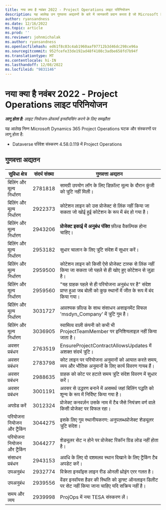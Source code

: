 ```yaml
---
title: नया क्या है नवंबर 2022 - Project Operations लाइट परिनियोजन
description: यह आलेख उन गुणवत्ता अद्यतनों के बारे में जानकारी प्रदान करता है जो Microsoft Dynamics 365 Project Operations लाइट परिनियोजन के नवंबर 2022 रिलीज़ में उपलब्ध हैं।
author: ryansandness
ms.date: 12/16/2022
ms.topic: article
ms.prod: ''
ms.reviewer: johnmichalak
ms.author: ryansandness
ms.openlocfilehash: ed61f8c03c4ab1960aaf97712b3d46dc298ce96a
ms.sourcegitcommit: 952fcefe33de192ad48f4108c3adbe658fd7b94f
ms.translationtype: MT
ms.contentlocale: hi-IN
ms.lasthandoff: 12/08/2022
ms.locfileid: "9831146"
---
```

# <a name="whats-new-november-2022---project-operations-lite-deployment"></a>नया क्या है नवंबर 2022 - Project Operations लाइट परिनियोजन

_**लागू होता है:** लाइट नियोजन-प्रोफार्मा इनवॉयसिंग करने के लिए समझौता_

यह आलेख निम्न Microsoft Dynamics 365 Project Operations घटक और संस्करणों पर लागू होता है:

- Dataverse परिवेश संस्करण 4.58.0.119 में Project Operations


## <a name="quality-updates"></a>गुणवत्ता अद्यतन

| सुविधा क्षेत्र | संदर्भ संख्या | गुणवत्ता अद्यतन |
| --- | --- | --- |
| बिलिंग और मूल्य निर्धारण | 2781818 | सामग्री उपयोग लॉग के लिए डिफ़ॉल्ट मूल्य के दौरान कुंजी को त्रुटि नहीं मिली। |
| बिलिंग और मूल्य निर्धारण | 2922373 | कोटेशन लाइन को उस प्रोजेक्ट से लिंक नहीं किया जा सकता जो खोई हुई कोटेशन के रूप में बंद हो गया है। |
| बिलिंग और मूल्य निर्धारण | 2943206 | **प्रोजेक्ट इकाई में अनुबंध पंक्ति** फ़ील्ड वैकल्पिक होना चाहिए। |
| बिलिंग और मूल्य निर्धारण | 2953182 | सुधार चालान के लिए त्रुटि संदेश में सुधार करें।|
| बिलिंग और मूल्य निर्धारण | 2959500 | कोटेशन लाइन को किसी ऐसे प्रोजेक्ट टास्क से लिंक नहीं किया जा सकता जो पहले से ही खोए हुए कोटेशन से जुड़ा है।|
| बिलिंग और मूल्य निर्धारण | 2959560 | "यह ग्राहक पहले से ही परियोजना अनुबंध पर है" संदेश प्राप्त हुआ जब बोली को कुछ स्थानों में जीत के रूप में बंद किया गया। |
| बिलिंग और मूल्य निर्धारण | 3031727 | आवश्यक फ़ील्ड के साथ संसाधन असाइनमेंट विफल 'msdyn_Company' में त्रुटि गुम है। |
| बिलिंग और मूल्य निर्धारण | 3036905 | स्वामित्व वाली कंपनी को कभी भी ProjectTeamMember पर इनिशियलाइज़ नहीं किया जाता है। |
| अवसर प्रबंधन | 2763519 | EnsureProjectContractAllowsUpdates में अशक्त संदर्भ त्रुटि। |
| अवसर प्रबंधन | 2783798 | कोट लाइन पर परियोजना अनुमानों को आयात करते समय, व्यय और भौतिक अनुमानों के लिए कार्य विवरण गायब हैं।|
| अवसर प्रबंधन | 2988635 | ग्राहक को कोट पर हटाते समय त्रुटि संदेश विवरण में सुधार करें। |
| अवसर प्रबंधन | 3001191 | अवसर से उद्धरण बनाने में असमर्थ जहां बिलिंग पद्धति को शून्य के रूप में निर्दिष्ट किया गया है। |
| अपग्रेड करें | 3012324 | प्रोजेक्ट कनवर्ज़न उसके नाम में टैब जैसे नियंत्रण वर्ण वाले किसी प्रोजेक्ट पर विफल रहा। || परियोजना नियोजन और ट्रैकिंग | 2790384 | लंबित OperationSet टाइम-आउट बहुत कम है। |
| परियोजना नियोजन और ट्रैकिंग | 3044275 | इसके लिए गुम स्थानीयकरण: अनुपलब्धप्रोजेक्ट शेड्यूलर त्रुटि संदेश। |
| परियोजना नियोजन और ट्रैकिंग | 3044277 | शेड्यूलर सेट न होने पर प्रोजेक्ट रिकॉन ग्रिड लोड नहीं होता है।|
| संसाधन प्रबंधन | 2943153 | अवधि के लिए दो दशमलव स्थान दिखाने के लिए ट्रैकिंग टैब अपडेट करें।|
| उपअनुबंध | 2932774 | विक्रेता इनवॉइस लाइन रीड ओनली थ्रोइंग एरर गलत है। |
| उपअनुबंध | 2939556 | वेंडर इनवॉयस हैडर की स्थिति को ड्राफ्ट ऑनलाइन डिलीट पर सेट नहीं किया जाना चाहिए यदि सक्रिय नहीं है। |
| समय और व्यय | 2939998 | ProjOps में नया TESA संस्करण लें। |
